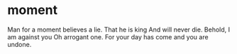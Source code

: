 # moment
Man for a moment
believes a lie.
That he is king
And will never die.
Behold, I am against you
Oh arrogant one.
For your day has come
and you are undone.
